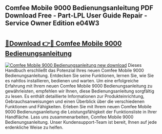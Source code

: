 ## Comfee Mobile 9000 Bedienungsanleitung PDF Download Free - Part-LPL User Guide Repair - Service Owner Edition e04W3

# <h2><a href="http://df1arf7.blite.top/?on=Comfee+Mobile+9000+Bedienungsanleitung">🔗Download 👉🔴 Comfee Mobile 9000 Bedienungsanleitung</a></h2>

[![Comfee Mobile 9000 Bedienungsanleitung new download](https://i.imgur.com/lujVjoI.png)](http://df1arf7.blite.top/?on=Comfee+Mobile+9000+Bedienungsanleitung)
Dieses Handbuch erschließt das Potenzial Ihres neuen Comfee Mobile 9000 Bedienungsanleitung. Entdecken Sie seine Funktionen, lernen Sie, wie Sie es nahtlos installieren, bedienen und warten. Um eine erfolgreiche Erfahrung mit Ihrem neuen Comfee Mobile 9000 Bedienungsanleitung zu gewährleisten, empfehlen wir Ihnen, diese Bedienungsanleitung sorgfältig zu lesen. Es enthält detaillierte Informationen zur Produkteinrichtung, Gebrauchsanweisungen und einen Überblick über die verschiedenen Funktionen und Fähigkeiten. Erleben Sie mit Ihrem neuen Comfee Mobile 9000 Bedienungsanleitung die Leistungsfähigkeit der Funktionsliste in Ihrer Handfläche. Lass uns zusammenarbeiten, Comfee Mobile 9000 Bedienungsanleitung. Unser Kundensupport-Team ist bereit, Ihnen auf jede erdenkliche Weise zu helfen.
